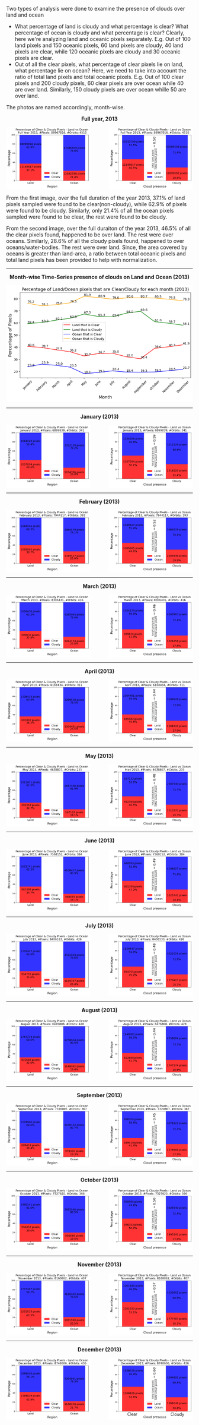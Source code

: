 Two types of analysis were done to examine the presence of clouds over land and ocean

- What percentage of land is cloudy and what percentage is clear? What percentage of ocean is cloudy and what percentage is clear? Clearly, here we're analyzing land and oceanic pixels separately. E.g. Out of 100 land pixels and 150 oceanic pixels, 60 land pixels are cloudy, 40 land pixels are clear, while 120 oceanic pixels are cloudy and 30 oceanic pixels are clear.
- Out of all the clear pixels, what percentage of clear pixels lie on land, what percentage lie on ocean? Here, we need to take into account the ratio of total land pixels and total oceanic pixels. E.g. Out of 100 clear pixels and 200 cloudy pixels, 60 clear pixels are over ocean while 40 are over land. Similarly, 150 cloudy pixels are over ocean whille 50 are over land.

The photos are named accordingly, month-wise.


<p align="center"> <strong>Full year, 2013</strong> </p>
  
<div style="display: flex; justify-content: space-between;">
    <img src="year2013%25landiscloudy.png" alt="Land is Cloudy" width="45%">
    <img src="year2013%25clearisonland.png" alt="Another Image" width="45%">
</div>

From the first image, over the full duration of the year 2013, 37.1% of land pixels sampled were found to be clear(non-cloudy), while 62.9% of pixels were found to be cloudy. Similarly, only 21.4% of all the ocean pixels sampled were found to be clear, the rest were found to be cloudy.

From the second image, over the full duraiton of the year 2013, 46.5% of all the clear pixels found, happened to be over land. The rest were over oceans. Similarly, 28.6% of all the cloudy pixels found, happened to over oceans/water-bodies. The rest were over land. Since, the area covered by oceans is greater than land-area, a ratio between total oceanic pixels and total land pixels has been provided to help with normalization.

********************************************************************************

<p align="center"> <strong>Month-wise Time-Series presence of clouds on Land and Ocean (2013)</strong> </p>
  
<p align="center">
  <img src="images/timeseries2013.png"
</p>

********************************************************************************

<p align="center"> <strong>January (2013)</strong> </p>
  
<div style="display: flex; justify-content: space-between;">
    <img src="images/01jan%25landiscloudy.png" alt="Land is Cloudy" width="45%">
    <img src="images/01jan%25clearisonland.png" alt="Another Image" width="45%">
</div>


********************************************************************************
<p align="center"> <strong>February (2013)</strong> </p>

<div style="display: flex; justify-content: space-between;">
    <img src="images/02feb%25landiscloudy.png" alt="Land is Cloudy" width="45%">
    <img src="images/02feb%25clearisonland.png" alt="Another Image" width="45%">
</div>

********************************************************************************
<p align="center"> <strong>March (2013)</strong> </p>

<div style="display: flex; justify-content: space-between;">
    <img src="images/03mar%25landiscloudy.png" alt="Land is Cloudy" width="45%">
    <img src="images/03mar%25clearisonland.png" alt="Another Image" width="45%">
</div>

********************************************************************************
<p align="center"> <strong>April (2013)</strong> </p>
<div style="display: flex; justify-content: space-between;">
    <img src="images/04apr%25landiscloudy.png" alt="Land is Cloudy" width="45%">
    <img src="images/04apr%25clearisonland.png" alt="Another Image" width="45%">
</div>

********************************************************************************
<p align="center"> <strong>May (2013)</strong> </p>
<div style="display: flex; justify-content: space-between;">
    <img src="images/05may%25landiscloudy.png" alt="Land is Cloudy" width="45%">
    <img src="images/05may%25clearisonland.png" alt="Another Image" width="45%">
</div>

********************************************************************************
<p align="center"> <strong>June (2013)</strong> </p>
<div style="display: flex; justify-content: space-between;">
    <img src="images/06jun%25landiscloudy.png" alt="Land is Cloudy" width="45%">
    <img src="images/06jun%25clearisonland.png" alt="Another Image" width="45%">
</div>

********************************************************************************
<p align="center"> <strong>July (2013)</strong> </p>
<div style="display: flex; justify-content: space-between;">
    <img src="images/07jul%25landiscloudy.png" alt="Land is Cloudy" width="45%">
    <img src="images/07jul%25clearisonland.png" alt="Another Image" width="45%">
</div>

********************************************************************************
<p align="center"> <strong>August (2013)</strong> </p>
<div style="display: flex; justify-content: space-between;">
    <img src="images/08aug%25landiscloudy.png" alt="Land is Cloudy" width="45%">
    <img src="images/08aug%25clearisonland.png" alt="Another Image" width="45%">
</div>

********************************************************************************
<p align="center"> <strong>September (2013)</strong> </p>
<div style="display: flex; justify-content: space-between;">
    <img src="images/09sep%25landiscloudy.png" alt="Land is Cloudy" width="45%">
    <img src="images/09sep%25clearisonland.png" alt="Another Image" width="45%">
</div>

********************************************************************************
<p align="center"> <strong>October (2013)</strong> </p>
<div style="display: flex; justify-content: space-between;">
    <img src="images/10oct%25landiscloudy.png" alt="Land is Cloudy" width="45%">
    <img src="images/10oct%25clearisonland.png" alt="Another Image" width="45%">
</div>

********************************************************************************
<p align="center"> <strong>November (2013)</strong> </p>
<div style="display: flex; justify-content: space-between;">
    <img src="images/11nov%25landiscloudy.png" alt="Land is Cloudy" width="45%">
    <img src="images/11nov%25clearisonland.png" alt="Another Image" width="45%">
</div>

********************************************************************************
<p align="center"> <strong>December (2013)</strong> </p>
<div style="display: flex; justify-content: space-between;">
    <img src="images/12dec%25landiscloudy.png" alt="Land is Cloudy" width="45%">
    <img src="images/12dec%25clearisonland.png" alt="Another Image" width="45%">
</div>








